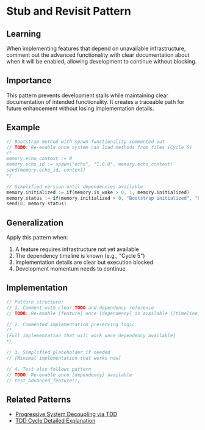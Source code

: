 # Stub and Revisit Pattern

## Learning
When implementing features that depend on unavailable infrastructure, comment out the advanced functionality with clear documentation about when it will be enabled, allowing development to continue without blocking.

## Importance
This pattern prevents development stalls while maintaining clear documentation of intended functionality. It creates a traceable path for future enhancement without losing implementation details.

## Example
```c
// Bootstrap method with spawn functionality commented out
// TODO: Re-enable once system can load methods from files (Cycle 5)
/*
memory.echo_context := 0
memory.echo_id := spawn("echo", "1.0.0", memory.echo_context)
send(memory.echo_id, context)
*/

// Simplified version until dependencies available
memory.initialized := if(memory.is_wake > 0, 1, memory.initialized)
memory.status := if(memory.initialized > 0, "Bootstrap initialized", "Bootstrap ready")
send(0, memory.status)
```

## Generalization
Apply this pattern when:
1. A feature requires infrastructure not yet available
2. The dependency timeline is known (e.g., "Cycle 5")
3. Implementation details are clear but execution blocked
4. Development momentum needs to continue

## Implementation
```c
// Pattern structure:
// 1. Comment with clear TODO and dependency reference
// TODO: Re-enable [feature] once [dependency] is available ([timeline])

// 2. Commented implementation preserving logic
/*
[Full implementation that will work once dependency available]
*/

// 3. Simplified placeholder if needed
// [Minimal implementation that works now]

// 4. Test also follows pattern
// TODO: Re-enable once [dependency] available
// test_advanced_feature();
```

## Related Patterns
- [Progressive System Decoupling via TDD](progressive-system-decoupling-tdd.md)
- [TDD Cycle Detailed Explanation](tdd-cycle-detailed-explanation.md)